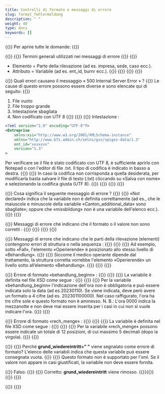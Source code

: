 ```yaml
---
title: Controlli di formato e messaggi di errore
slug: format_fehlermeldung
description: " "
weight: 40
type: docs
keywords: []
---
```


{{<faqBlock>}}
Per aprire tutte le domande: {{<collapsibleGroupCommand groupId="format_fehlermeldung">}}

{{<numberedList>}}
{{<listItem>}}
Termini generali utilizzati nei messaggi di errore
{{<collapsibleBlock groupId="format_fehlermeldung">}}
{{<markdown>}}

- Elemento = Parte della rilevazione (ad es. impresa, sede, caso ecc.).
- Attributo = Variabile (ad es. ent_id, burnr ecc.).
{{</markdown>}}
{{<insertImage image="tf1.png" class="edge max-w-90">}}
{{</collapsibleBlock>}}
{{</listItem>}}

{{<listItem>}}
Quali errori causano il messaggio « 500 Internal Server Error » ?
{{<collapsibleBlock groupId="format_fehlermeldung">}}
Le cause di questo errore possono essere diverse e sono elencate qui di seguito:
{{<markdown>}}

1.	File vuoto
2.	File troppo grande
3.	Intestazione sbagliata
4.	Non codificato con UTF 8
{{</markdown>}}
{{<lineBreak>}}
{{<markdown>}}
Intestazione :

```xml
<?xml version="1.0" encoding="UTF-8"?>
<Entreprise 
    xmlns:xsi="http://www.w3.org/2001/XMLSchema-instance" 
    xmlns="http://www.bfs.admin.ch/xmlns/gvs/spiges-data/1.3" 
    ent_id="xxxxxxx" 
    version="1.3"
>
```

Per verificare se il file è stato codificato con UTF 8, è sufficiente aprirlo con Notepad o con l'editor di file .txt. Il tipo di codifica è indicato in basso a destra.
{{<insertImage image="tf2.png" class="edge max-w-90">}}
{{<lineBreak>}}
In caso la codifica non corrisponda a quella desiderata, per modificarla basta salvare il file di testo (.txt) cliccando su «Salva con nome» e selezionando la codifica giusta (UTF 8).
{{<insertImage image="tf3.png" class="edge max-w-90">}}
{{</markdown>}}
{{</collapsibleBlock>}}
{{</listItem>}}

{{<listItem>}}
Cosa significa il seguente messaggio di errore ?
{{<insertImage image="tf4.png" class="edge max-w-90">}}
{{<collapsibleBlock groupId="format_fehlermeldung">}}
«Not declared» indica che la variabile non è definita correttamente (ad es., che le maiuscole e minuscole della variabile «Canton_additional_data» sono sbagliate»; oppure che «missbildung» non è una variabile dell'elenco ecc.).
{{</collapsibleBlock>}}
{{</listItem>}}

{{<listItem>}}
Messaggi di errore che indicano che il formato o il valore non sono corretti :
{{<collapsibleBlock groupId="format_fehlermeldung">}}
{{<insertImage image="tf5.png" class="edge max-w-90">}}
{{</collapsibleBlock>}}
{{</listItem>}}

{{<listItem>}}
Messaggi di errore che indicano che le parti della rilevazione (elementi) contengono errori di struttura o nella sequenza :
{{<collapsibleBlock groupId="format_fehlermeldung">}}
{{<insertImage image="tf6.png" class="edge max-w-90">}}
{{<lineBreak>}}
Ad esempio, sotto «Fall», l'elemento «Operierende» è posizionato allo stesso livello di «Behandlung».
{{<insertImage image="tf7.png" class="edge max-w-90">}}
{{<lineBreak>}}
Siccome il medico operante dipende dal trattamento, la struttura corretta vorrebbe l'elemento «Operierende» un livello sotto all’elemento «Behandlung».
{{<insertImage image="tf8.png" class="edge max-w-90">}}
{{</collapsibleBlock>}}
{{</listItem>}}

{{<listItem>}}
Errore di formato «behandlung_beginn» :
{{<collapsibleBlock groupId="format_fehlermeldung">}}
{{<insertImage image="tf9.png" class="edge max-w-90">}}
{{<lineBreak>}}
La variabile è definita nel file XSD come segue :
{{<lineBreak>}}
{{<insertImage image="tf10.png" class="edge max-w-90">}}
{{<lineBreak>}}
Per la variabile «behandlung_beginn» l'indicazione dell'ora non è obbligatoria e può essere indicata solo la data (ad es.20230110). Se viene indicata, deve però avere un formato a 4 cifre (ad es. 202301100000). Nel caso raffigurato, l'ora ha tre cifre sole e questo formato non è ammesso. N. B.: L'ora 0000 indica la mezzanotte e non deve mai essere inserita per i casi in cui non si vuole indicare l'ora.
{{</collapsibleBlock>}}
{{</listItem>}}

{{<listItem>}}
Errore di formato «rech_menge» :
{{<collapsibleBlock groupId="format_fehlermeldung">}}
{{<insertImage image="tf11.png" class="edge max-w-90">}}
{{<lineBreak>}}
La variabile è definita nel file XSD come segue :
{{<lineBreak>}}
{{<insertImage image="tf12.png" class="edge max-w-90">}}
{{<lineBreak>}}
Per la variabile «rech_menge» possono essere indicate un totale di 12 posizioni, di cui massimo 5 decimali (dopo la virgola).
{{</collapsibleBlock>}}
{{</listItem>}}

{{<listItem>}}
{{<markdown>}}
Perché **grund_wiedereintritt=" "** viene segnalato come errore di formato? L'elenco delle variabili indica che questa variabile può essere consegnata vuota.
{{<insertImage image="grund_wiedereintritt_erreur.png" class="edge max-w-90">}}
{{<collapsibleBlock groupId="format_fehlermeldung">}}
Questo formato non è supportato per l'xml. Se il valore non appare in casi giustificati, la variabile non deve essere fornita. 

{{<lineBreak>}}
Falso:
{{<insertImage image="vide_faux.png" class="edge max-w-90">}}
{{<lineBreak>}}
Corretto: **grund_wiedereintritt** viene rimosso.
{{<insertImage image="vide_correct.png" class="edge max-w-90">}}{{</collapsibleBlock>}}
{{</markdown>}}
{{</listItem>}}

{{</numberedList>}}
{{</faqBlock>}}
